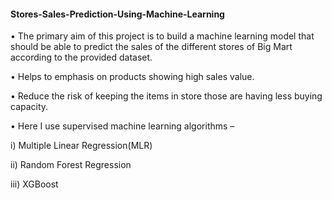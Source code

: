 #### Stores-Sales-Prediction-Using-Machine-Learning
•	The primary aim of this project is to build a machine learning model that should be able to predict the sales of the different stores of Big Mart according to the provided dataset.

•	Helps to emphasis on products showing high sales value.

•	Reduce the risk of keeping the items in store those are having less buying capacity.

•	Here I use supervised machine learning algorithms –

i)	Multiple Linear Regression(MLR) 

ii)	Random Forest Regression

iii)	XGBoost
